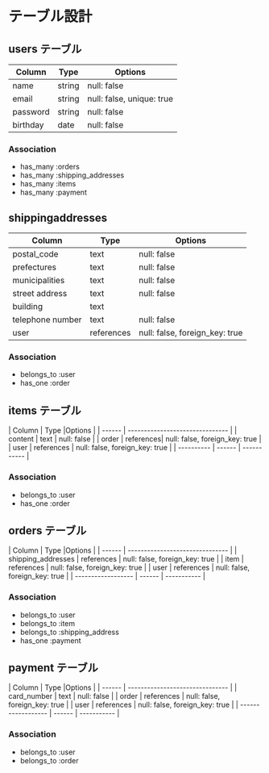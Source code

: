 # テーブル設計

## users テーブル

| Column             | Type   | Options     |
| ------------------ | ------ | ----------- |
| name               | string | null: false |
| email              | string | null: false, unique: true |
| password | string | null: false |
| birthday | date | null: false |

### Association

- has_many :orders
- has_many :shipping_addresses
- has_many :items
- has_many :payment

##  shippingaddresses

| Column             | Type   | Options     |
| ------------------ | ------ | ----------- |
| postal_code        | text   | null: false |
| prefectures        | text   | null: false |
| municipalities     | text   | null: false |
| street address     | text   | null: false |
| building           | text   |             |
| telephone number   | text   | null: false |
| user               | references | null: false, foreign_key: true |


### Association

- belongs_to :user
- has_one :order


## items テーブル

| Column     | Type      |Options       |
| ------     | ------------------------------- |
| content    | text      | null: false |
| order      | references| null: false, foreign_key: true |
| user       | references | null: false, foreign_key: true |
| ---------- | ------ | ----------- |
### Association

- belongs_to :user
- has_one :order


## orders テーブル

| Column     | Type      |Options       |
| ------ | ------------------------------- |
| shipping_addresses  | references | null: false, foreign_key: true |
| item               | references | null: false, foreign_key: true |
| user               | references | null: false, foreign_key: true |
| ------------------ | ------ | ----------- |

### Association

- belongs_to :user
- belongs_to :item
- belongs_to :shipping_address
- has_one :payment


## payment テーブル

| Column     | Type      |Options       |
| ------ | ------------------------------- |
| card_number   | text | null: false |
| order         | references | null: false, foreign_key: true |
| user          | references | null: false, foreign_key: true |
| ------------------ | ------ | ----------- |

### Association

- belongs_to :user
- belongs_to :order

